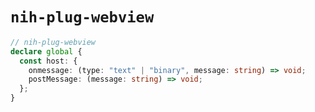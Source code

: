 # `nih-plug-webview`

```ts
// nih-plug-webview
declare global {
  const host: {
    onmessage: (type: "text" | "binary", message: string) => void;
    postMessage: (message: string) => void;
  };
}
```
